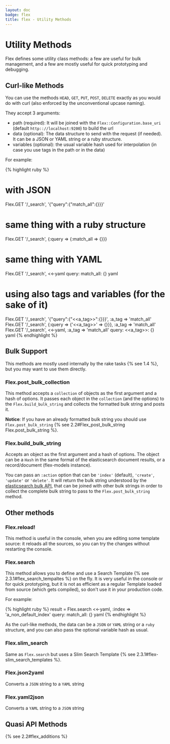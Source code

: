 ```yaml
---
layout: doc
badge: flex
title: flex - Utility Methods
---
```


# Utility Methods

Flex defines some utility class methods: a few are useful for bulk management, and a few are mostly useful for quick prototyping and debugging.


## Curl-like Methods

You can use the methods `HEAD`, `GET`, `PUT`, `POST`, `DELETE` exactly as you would do with curl (also enforced by the unconventional upcase naming).

They accept 3 arguments:

* path (required): It will be joined with the `Flex::Configuration.base_uri` (default `http:://localhost:9200`) to build the url
* data (optional): The data structure to send with the request (if needed). It can be a JSON or YAML string or a ruby structure.
* variables (optional): the usual variable hash used for interpolation (in case you use tags in the path or in the data)

For example:

{% highlight ruby %}
# with JSON
Flex.GET '/_search', '{"query":{"match_all":{}}}'

# same thing with a ruby structure
Flex.GET '/_search', {:query => {:match_all => {}}}

# same thing with YAML
Flex.GET '/_search', <<-yaml
  query:
    match_all: {}
  yaml

# using also tags and variables (for the sake of it)
Flex.GET '/_search', '{"query":{"<<a_tag>>":{}}}', :a_tag => 'match_all'
Flex.GET '/_search',  {:query => {'<<a_tag>>' => {}}}, :a_tag => 'match_all'
Flex.GET '/_search', <<-yaml, :a_tag => 'match_all'
query:
  <<a_tag>>: {}
yaml
{% endhighlight %}

## Bulk Support

This methods are mostly used internally by the rake tasks {% see 1.4 %}, but you may want to use them directly.

### Flex.post_bulk_collection

This method accepts a `collection` of objects as the first argument and a hash of options. It passes each object in the `collection` (and the options) to the `Flex.build_bulk_string` and collects the formatted bulk string and posts it.

**Notice**: If you have an already formatted bulk string you should use `Flex.post_bulk_string` {% see 2.2#Flex_post_bulk_string Flex.post_bulk_string %}.

### Flex.build_bulk_string

Accepts an object as the first argument and a hash of options. The object can be a `Hash` in the same format of the elasticsearch document results, or a record/document (flex-models instance).

 You can pass an `:action` option that can be `'index'` (default), `'create'`, `'update'` or `'delete'`. It will return the bulk string understood by the [elasticsearch bulk API](http://www.elasticsearch.org/guide/reference/api/bulk/), that can be joined with other bulk strings in order to collect the complete bulk string to pass to the `Flex.post_bulk_string` method.

## Other methods

### Flex.reload!

This method is useful in the console, when you are editing some template source: it reloads all the sources, so you can try the changes without restarting the console.

### Flex.search

This method allows you to define and use a Search Template {% see 2.3.1#flex_search_tempaltes %} on the fly. It is very useful in the console or for quick prototyping, but it is not as efficient as a regular Template loaded from source (which gets compiled), so don't use it in your production code.

For example:

{% highlight ruby %}
result = Flex.search <<-yaml, :index => 'a_non_default_index'
           query:
             match_all: {}
         yaml
{% endhighlight %}

As the curl-like methods, the data can be a `JSON` or `YAML` string or a `ruby` structure, and you can also pass the optional variable hash as usual.

### Flex.slim_search

Same as `Flex.search` but uses a Slim Search Template {% see 2.3.1#flex-slim_search_templates %}.

### Flex.json2yaml

Converts a `JSON` string to a `YAML` string

### Flex.yaml2json

Converts a `YAML` string to a `JSON` string

## Quasi API Methods

{% see 2.2#flex_additions %}

